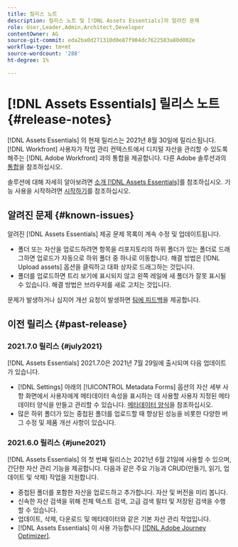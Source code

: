 ```yaml
---
title: 릴리스 노트
description: 릴리스 노트 및 [!DNL Assets Essentials]의 알려진 문제
role: User,Leader,Admin,Architect,Developer
contentOwner: AG
source-git-commit: eda2ba0d271310d0e87f904dc7622583a80d002e
workflow-type: tm+mt
source-wordcount: '288'
ht-degree: 1%

---
```



# [!DNL Assets Essentials] 릴리스 노트 {#release-notes}

[!DNL Assets Essentials] 의 현재 릴리스는 2021년 8월 30일에 릴리스됩니다. [!DNL Workfront] 사용자가 작업 관리 컨텍스트에서 디지털 자산을 관리할 수 있도록 해주는 [!DNL Adobe Workfront] 과의 통합을 제공합니다. 다른 Adobe 솔루션과의 [통합](/help/integration.md)을 참조하십시오.

솔루션에 대해 자세히 알아보려면 [소개 [!DNL Assets Essentials]](introduction.md)를 참조하십시오. 기능 사용을 시작하려면 [시작하기](/help/get-started.md)를 참조하십시오.

## 알려진 문제 {#known-issues}

알려진 [!DNL Assets Essentials] 제공 문제 목록이 계속 수정 및 업데이트됩니다.

* 폴더 또는 자산을 업로드하려면 항목을 리포지토리의 하위 폴더가 있는 폴더로 드래그하면 업로드가 자동으로 하위 폴더 중 하나로 이동합니다. 해결 방법은 [!DNL Upload assets] 옵션을 클릭하고 대화 상자로 드래그하는 것입니다. <!-- CQ-4327753 -->
* 폴더를 업로드하면 트리 보기에 표시되지 않고 왼쪽 레일에 새 폴더가 잘못 표시될 수 있습니다. 해결 방법은 브라우저를 새로 고치는 것입니다. <!-- CQ-4323534 -->

<!--
* Use assets that do not have whitespace in the file names. The replies to comments do not work for such assets.
-->

문제가 발생하거나 심지어 개선 요청이 발생하면 [팀에 피드백](#provide-feedback)을 제공합니다.

## 이전 릴리스 {#past-release}

### 2021.7.0 릴리스 {#july2021}

[!DNL Assets Essentials] 2021.7.0은 2021년 7월 29일에 출시되며 다음 업데이트가 있습니다.

* [!DNL Settings] 아래의 [!UICONTROL Metadata Forms] 옵션의 자산 세부 사항 화면에서 사용자에게 메타데이터 속성을 표시하는 데 사용할 사용자 지정된 메타데이터 양식을 만들고 관리할 수 있습니다. [메타데이터 양식](metadata.md#metadata-forms)을 참조하십시오.
* 많은 하위 폴더가 있는 중첩된 폴더를 업로드할 때 향상된 성능을 비롯한 다양한 버그 수정 및 제품 개선 사항이 있습니다.

### 2021.6.0 릴리스 {#june2021}

[!DNL Assets Essentials] 의 첫 번째 릴리스는 2021년 6월 21일에 사용할 수 있으며, 간단한 자산 관리 기능을 제공합니다. 다음과 같은 주요 기능과 CRUD(만들기, 읽기, 업데이트 및 삭제) 작업을 지원합니다.

* 중첩된 폴더를 포함한 자산을 업로드하고 추가합니다. 자산 및 버전을 미리 봅니다.
* 신속한 자산 검색을 위해 전체 텍스트 검색, 고급 검색 필터 및 저장된 검색을 수행할 수 있습니다.
* 업데이트, 삭제, 다운로드 및 메타데이터와 같은 기본 자산 관리 작업입니다.
* [!DNL Assets Essentials] 이 사용 가능합니다  [[!DNL Adobe Journey Optimizer]](https://experienceleague.adobe.com/docs/journey-optimizer/using/create-messages/assets-essentials.html).

